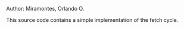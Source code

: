 Author: Miramontes, Orlando O.

This source code contains a simple implementation of the fetch cycle.